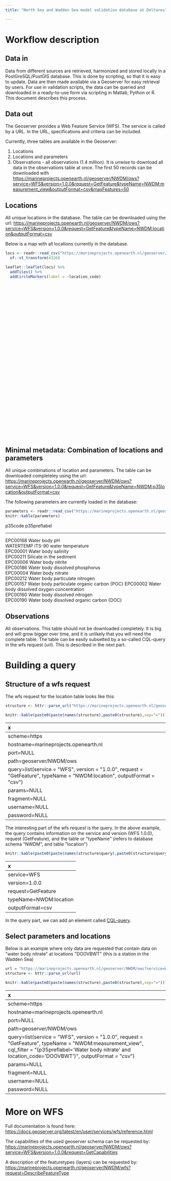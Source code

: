 ```yaml
---
title: "North Sea and Wadden Sea model validation database at Deltares"

---
```






# Workflow description

## Data in

Data from different sources are retrieved, harmonized and stored locally in a PostGreSQL/PostGIS database. This is done by scripting, so that it is easy to update. Data are then made available via a Geoserver for easy retrieval by users. For use in validation scripts, the data can be queried and downloaded in a ready-to-use form via scripting in Matlab, Python or R. This document describes this process. 

## Data out


The Geoserver provides a Web Feature Service (WFS). The service is called by a URL. In the URL, specifications and criteria can be included.

Currently, three tables are available in the Geoserver:

1. Locations
2. Locations and parameters 
3. Observations - all observations (1.4 million). It is unwise to download all data in the observations table at once. The first 50 records can be downloaded with https://marineprojects.openearth.nl/geoserver/NWDM/ows?service=WFS&version=1.0.0&request=GetFeature&typeName=NWDM:measurement_view&outputFormat=csv&maxFeatures=50


## Locations

All unique locations in the database. The table can be downloaded using the url: https://marineprojects.openearth.nl/geoserver/NWDM/ows?service=WFS&version=1.0.0&request=GetFeature&typeName=NWDM:location&outputFormat=csv

Below is a map with all locations currently in the database.


```r
locs <- readr::read_csv("https://marineprojects.openearth.nl/geoserver/NWDM/ows?service=WFS&version=1.0.0&request=GetFeature&typeName=NWDM:location&outputFormat=csv") %>% sf::st_as_sf(coords = c("x","y"), crs = 25831) %>%
  sf::st_transform(4326)

leaflet::leaflet(locs) %>%
  addTiles() %>%
  addCircleMarkers(label = ~location_code)
```

<!--html_preserve--><div id="htmlwidget-aeea685e6a06c9cc227b" style="width:100%;height:480px;" class="leaflet html-widget"></div>
<script type="application/json" data-for="htmlwidget-aeea685e6a06c9cc227b">{"x":{"options":{"crs":{"crsClass":"L.CRS.EPSG3857","code":null,"proj4def":null,"projectedBounds":null,"options":{}}},"calls":[{"method":"addTiles","args":["//{s}.tile.openstreetmap.org/{z}/{x}/{y}.png",null,null,{"minZoom":0,"maxZoom":18,"tileSize":256,"subdomains":"abc","errorTileUrl":"","tms":false,"noWrap":false,"zoomOffset":0,"zoomReverse":false,"opacity":1,"zIndex":1,"detectRetina":false,"attribution":"&copy; <a href=\"http://openstreetmap.org\">OpenStreetMap<\/a> contributors, <a href=\"http://creativecommons.org/licenses/by-sa/2.0/\">CC-BY-SA<\/a>"}]},{"method":"addCircleMarkers","args":[[52.9293708776217,53.2245580292593,53.2305748936729,53.0695707136215,53.3349325458569,53.3492794474301,53.3736356888385,53.4045814387132,53.3303597462969,53.378953137106,53.1726073136615,53.0848693004251,53.4391625134117,53.4208220034079,53.4033574748109,53.4979722386284,52.951149249913,53.1162875673178,53.4633491043177,53.4025016364113,53.401137078859,53.3348248705734,53.3210102995442,53.3263550676854,52.9643590142882,52.9428100718519,53.4664409676854,53.0609099725244,53.0843887630788,53.0529029784346,53.0790464711485,53.4432630767439,53.4743916666972,53.4747078724357,53.3308254806716,53.3227316109586,53.3193361546077,53.442926755194,51.8460793482005,51.8689128960609,53.4507665588961,53.3042912212269,53.2777836580613,51.6602002781279,53.176983614711,53.1758114500965,53.1756325500171,53.1756340997776,53.1668180449173,53.1944918963835,53.1742868404856,53.4499595491898,53.4019694500228,53.4460782483062,53.0164541238113,53.4163619184447,53.559132611715,53.1619880487047,53.2645660607268,53.2627792736243,53.1036056158589,53.0790271693142,53.1644065960683,53.2060735393432,53.4150043471846,53.4105530156972,53.5309579876538,53.506522731846,51.5152744404781,52.9683683114131,52.9931325263732,52.9825381399915,53.4271938510947,53.3119166010179,53.3168461432249,53.4620793825436,53.254250609997,53.3580394045066,53.3364635068516,52.3014311968858,52.2605977563557,52.3408754320544,52.5853201950874,53.4242666370092,53.3751853569934,53.4341335179581,53.3166067207693,53.293331162508,53.3113142941468,53.3229941018957,53.3782389759271,53.5283841159641,53.4961620667271,53.3489441933571,53.4571005100926,53.4791342236958,53.5276076299403,53.4939367927187,53.4354629802855,53.2101305651791,53.5653859161004,53.9531736753388,54.1173447286575,53.5038857752686,53.4689374910291,52.9573563122076,51.7191817718849,53.3545977315492,53.5111335134073,53.3389918081169,53.3028783175294,53.4603661285559,54.1487133491412,54.4148297873347,54.7184469314101,55.1715113904969,53.4145318674325,53.40525186003,53.0195772552419,53.0258915214938,53.304981833524,53.2949593314339,53.297378293754,53.2960338580087,53.3133483581072,53.2621540968841,51.4119907329793,51.5480644724755,51.6577878697139,51.9561241094313,53.3202240259403,53.1059100699206,53.2883002262972,53.2886819075623,53.3630451667261,52.9775913156274,53.4076843654946,51.601575500181,53.2468471695926,53.318607469629,51.6447193808846,53.4294086660143,53.4751023159053,53.483165905071,53.4949896437082,53.4491464234201,53.120289148712,53.1068400821171,53.3218735905462],[4.9113234768228,5.27790674818044,5.20181949468584,4.72508415536482,6.94394011953761,6.91134306228514,6.90401616929804,6.89428094586592,6.95833648396886,5.16718451120009,5.39990392109177,5.33720991384324,5.6016350016176,5.55175742962807,5.50372901410243,6.52322658488722,4.96762560561375,5.04369395026962,5.80928858438454,5.72097797556428,5.72698108774243,6.93138495259786,6.96407412534212,6.93312280564187,4.74499019151815,5.02839992513494,6.84773663595894,5.20699545518091,5.28721390631665,5.03226398453544,4.73240116177641,6.88382342029064,6.82173055560236,6.33525078052625,7.10871777739246,7.01494408021515,7.01549119689682,6.12611300329205,3.91546752088625,3.87227693462101,6.40622148618553,7.15665958994787,7.16363936040893,3.85269495642574,5.39692892741914,5.41966154688158,5.41652069712047,5.40934192101131,5.41466055637681,5.32885444586546,5.40590150339498,5.61297744019492,5.87658221642866,5.9598610192723,4.70771280829184,5.34207480237005,6.66119880434168,5.18536763924581,5.46738591825767,5.45014873335814,4.75412905274358,5.33423211882294,4.81903066273462,5.2218296581904,6.20609484213571,6.19999476612981,6.4171024358133,6.45276385419678,4.12705291649591,4.79033024054182,4.90094619112228,4.74993359942857,5.7268863670684,7.08153686031402,7.08248105252046,5.77818613022255,7.1754243412665,5.38044946752199,5.33391685581467,4.30116315218516,4.40477798604035,4.17365889372161,3.53002485672872,6.24201025437356,6.95832025903979,6.91668623814282,7.01463770060673,5.44689417613392,5.41076232193483,5.35869483339684,5.45106931284982,6.66290791066752,6.69722581600788,6.94452181231996,6.45304200949614,6.66371719041275,6.7238242766177,6.81029304069966,6.89319765209262,5.43690030223162,6.56284741825207,6.30866195852366,6.21282085791657,6.19008447018198,6.20290774862513,4.94450031240929,3.49393911503521,5.21900740348582,6.43931201755192,5.05531158833658,7.03153753195865,5.09948023495789,4.34054979036026,4.0396998438116,3.69023603339202,3.15603962605152,5.14920515754542,5.25179761329025,4.82464856436493,4.70801252919872,5.05183805863975,5.0914636662493,5.08859745696293,5.08995654309109,5.1599040762715,5.17201219700067,3.56561888419438,3.40949772780585,3.21921228702063,2.67780186600426,6.99493291923213,5.08699107454339,5.22901231675767,5.18402594960214,5.22002589253731,4.94876108711943,6.06385547021112,3.72056596770991,5.15501064034745,7.006233696453,4.09698258102475,6.1326505085723,6.07922635547332,6.4521834111677,6.43590211700332,6.51348985578316,5.24456165339492,5.27223017346275,5.61980899451898],10,null,null,{"interactive":true,"className":"","stroke":true,"color":"#03F","weight":5,"opacity":0.5,"fill":true,"fillColor":"#03F","fillOpacity":0.2},null,null,null,null,["AMSDP","BLAUWSOT","BLAUWSWT","BLEEKBSD","BOCHTVWTM","BOCHTVWTMDOT","BOCHTVWTMDWT","BOCHTVWTND","BOCHTVWTZD","BOOMKDP","BOONTNMPL","BOONTS","BORNDP","BOSCHGT","BOSCHGWT","BOSCHNOT","BREEHN","BREESBI1","BURBSD","DANTZGND","DANTZGT","DELFZBSD","DELFZBTHVN","DELFZL","DENHDR","DENOVSSZ","DOEKGT","DOOVBMDN","DOOVBOT","DOOVBWT","ECMRTXLBSD","EEMSCTLE","EEMSHVSMPL","EILDBG","EMDVWTR","GAATJBNWT","GAATJBWT","GATVSMNOG","GOERE2","GOERE6","GRONGWD","GROOTGND","GROOTGZD","HAMMOT","HARLGHVMWT","HARLGJHVLZDE","HARLGJHVN","HARLGN","HARLGSBSD","HARLGVGL","HARLGVHVN","HOLLBSD","HOLWD","HOLWDBG","HOORNDSBSD","HOORNTSLG","HUIBGOT","INST","KIMSGOT","KIMSGWT","KOOGBSD","KORNWDZTGGL","KRIMBSD","LANGZD","LAUWOBTHVN","LAUWOHVMD","LAUWS","LAUWZD","LODSGT","MALZMRNHVN","MALZN","MARSDND","MOLGT","MONDVDDLD","MONDVDDLND","NESBSD","NIEUWSTZBTN","NOORDBGN","NOORDMOT","NOORDWK10","NOORDWK2","NOORDWK20","NOORDWK70","OORT","OOSTFSGJE","OOSTFSGJND","OOSTHD","OOSTMOT","OOSTMP","OOSTMWT","OOSTROT","OUDWTEND","OUDWTES","PAAP","PIETBRWD1","RA","RANSGT","RANSGZD","ROBBPT","ROPTZL","ROTTMPT3","ROTTMPT50","ROTTMPT70","SCHIERMNOBSD","SCHIERMNOG","SCHORE","SCHOUWN10","SCHUITGT","SPRUIT","STORTMK","TERMTZBSD","TERSLG10","TERSLG100","TERSLG135","TERSLG175","TERSLG235","TERSLG4","TERSLPL8","TEXSM","VLAKBSD","VLIELBSD","VLIELJHVHVMD","VLIELJHVLZDE","VLIELJHVN","VLIESM","VLIESZD","VLISSGBISSVH","WALCRN2","WALCRN20","WALCRN70","WESTHD","WESTKSRK","WESTMP","WESTMWT","WESTTSLG","WIERBND","WIERMWD1","WISSKKE","WOLFSHK","ZEEHVKNMDG","ZIJPE","ZOUTKPLG","ZOUTKPLZGT","ZUIDOLWNOT","ZUIDOLWNWT","ZUIDOLWOT","ZUIDORK","ZUIDORZD","ZWARTHN"],{"interactive":false,"permanent":false,"direction":"auto","opacity":1,"offset":[0,0],"textsize":"10px","textOnly":false,"className":"","sticky":true},null]}],"limits":{"lat":[51.4119907329793,55.1715113904969],"lng":[2.67780186600426,7.1754243412665]}},"evals":[],"jsHooks":[]}</script><!--/html_preserve-->


## Minimal metadata: Combination of locations and parameters

All unique combinations of location and parameters. The table can be downloaded completeley using the url:  https://marineprojects.openearth.nl/geoserver/NWDM/ows?service=WFS&version=1.0.0&request=GetFeature&typeName=NWDM:p35location&outputFormat=csv

The following parameters are currently loaded in the database:


```r
parameters <- readr::read_csv("https://marineprojects.openearth.nl/geoserver/NWDM/ows?service=WFS&version=1.0.0&request=GetFeature&typeName=NWDM:p35location&outputFormat=csv") %>% distinct(p35code, p35preflabel)
knitr::kable(parameters)
```



p35code     p35preflabel                                
----------  --------------------------------------------
EPC00168    Water body pH                               
WATERTEMP   ITS-90 water temperature                    
EPC00001    Water body salinity                         
EPC00211    Silicate in the sediment                    
EPC00006    Water body nitrite                          
EPC00186    Water body dissolved phosphorus             
EPC00004    Water body nitrate                          
EPC00212    Water body particulate nitrogen             
EPC00157    Water body particulate organic carbon {POC} 
EPC00002    Water body dissolved oxygen concentration   
EPC00160    Water body dissolved nitrogen               
EPC00190    Water body dissolved organic carbon {DOC}   


## Observations

All observations. This table should not be downloaded completely. It is big and will grow bigger over time, and it is unlikely that you will need the complete table. The table can be easily subsetted by a so-called CQL-query in the wfs request (url). This is described in the next part.


# Building a query

## Structure of a wfs request

The wfs request for the location table looks like this:


```r
structure <- httr::parse_url("https://marineprojects.openearth.nl/geoserver/NWDM/ows?service=WFS&version=1.0.0&request=GetFeature&typeName=NWDM:location&outputFormat=csv")

knitr::kable(paste0(paste(names(structure),paste0(structure),sep="=")))
```



|x                                                                                                                        |
|:------------------------------------------------------------------------------------------------------------------------|
|scheme=https                                                                                                             |
|hostname=marineprojects.openearth.nl                                                                                     |
|port=NULL                                                                                                                |
|path=geoserver/NWDM/ows                                                                                                  |
|query=list(service = "WFS", version = "1.0.0", request = "GetFeature", typeName = "NWDM:location", outputFormat = "csv") |
|params=NULL                                                                                                              |
|fragment=NULL                                                                                                            |
|username=NULL                                                                                                            |
|password=NULL                                                                                                            |

The interesting part of the wfs request is the query. In the above example, the query contains information on the service and version (WFS 1.0.0), request (GetFeature), and the table or "typeName" (refers to database schema "NWDM", and table "location")


```r
knitr::kable(paste0(paste(names(structure$query),paste0(structure$query),sep="=")))
```



|x                      |
|:----------------------|
|service=WFS            |
|version=1.0.0          |
|request=GetFeature     |
|typeName=NWDM:location |
|outputFormat=csv       |

In the query part, we can add an element called [CQL-query](https://docs.geoserver.org/stable/en/user/tutorials/cql/cql_tutorial.html). 

## Select parameters and locations 

Below is an example where only data are requested that contain data on "water body nitrate" at locations "DOOVBWT" (this is a station in the Wadden Sea)



```r
url = "https://marineprojects.openearth.nl/geoserver/NWDM/ows?service=WFS&version=1.0.0&request=GetFeature&typeName=NWDM%3Ameasurement_view&cql_filter=%28p35preflabel%3D%27Water%20body%20nitrate%27%20and%20location_code%3D%27DOOVBWT%27%29&outputFormat=csv"
structure <- httr::parse_url(url)

knitr::kable(paste0(paste(names(structure),paste0(structure),sep="=")))
```



|x                                                                                                                                                                                                                |
|:----------------------------------------------------------------------------------------------------------------------------------------------------------------------------------------------------------------|
|scheme=https                                                                                                                                                                                                     |
|hostname=marineprojects.openearth.nl                                                                                                                                                                             |
|port=NULL                                                                                                                                                                                                        |
|path=geoserver/NWDM/ows                                                                                                                                                                                          |
|query=list(service = "WFS", version = "1.0.0", request = "GetFeature", typeName = "NWDM:measurement_view", cql_filter = "(p35preflabel='Water body nitrate' and location_code='DOOVBWT')", outputFormat = "csv") |
|params=NULL                                                                                                                                                                                                      |
|fragment=NULL                                                                                                                                                                                                    |
|username=NULL                                                                                                                                                                                                    |
|password=NULL                                                                                                                                                                                                    |

# More on WFS

Full documentation is found here: https://docs.geoserver.org/latest/en/user/services/wfs/reference.html

The capabilities of the used geoserver schema can be requested by:
https://marineprojects.openearth.nl/geoserver/NWDM/ows?service=WFS&version=1.0.0&request=GetCapabilities

A description of the featuretypes (layers) can be requested by:
https://marineprojects.openearth.nl/geoserver/NWDM/wfs?request=DescribeFeatureType


